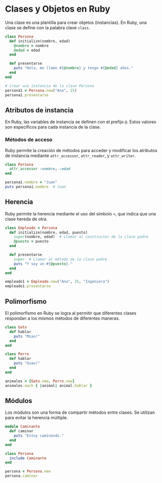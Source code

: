 # Clases y Objetos en Ruby

Una clase es una plantilla para crear objetos (instancias). En Ruby, una clase se define con la palabra clave `class`.

```ruby
class Persona
  def initialize(nombre, edad)
    @nombre = nombre
    @edad = edad
  end

  def presentarse
    puts "Hola, me llamo #{@nombre} y tengo #{@edad} años."
  end
end

# Crear una instancia de la clase Persona
persona1 = Persona.new("Ana", 25)
persona1.presentarse
```

## Atributos de instancia

En Ruby, las variables de instancia se definen con el prefijo `@`. Estos valores son específicos para cada instancia de la clase.

### Métodos de acceso

Ruby permite la creación de métodos para acceder y modificar los atributos de instancia mediante `attr_accessor`, `attr_reader`, y `attr_writer`.

```ruby
class Persona
  attr_accessor :nombre, :edad
end

persona1.nombre = "Juan"
puts persona1.nombre  # Juan
```

## Herencia

Ruby permite la herencia mediante el uso del símbolo `<`, que indica que una clase hereda de otra.

```ruby
class Empleado < Persona
  def initialize(nombre, edad, puesto)
    super(nombre, edad)  # Llamar al constructor de la clase padre
    @puesto = puesto
  end

  def presentarse
    super  # Llamar al método de la clase padre
    puts "Y soy un #{@puesto}."
  end
end

empleado1 = Empleado.new("Ana", 25, "Ingeniera")
empleado1.presentarse
```

## Polimorfismo

El polimorfismo en Ruby se logra al permitir que diferentes clases respondan a los mismos métodos de diferentes maneras.

```ruby
class Gato
  def hablar
    puts "Miau!"
  end
end

class Perro
  def hablar
    puts "Guau!"
  end
end

animales = [Gato.new, Perro.new]
animales.each { |animal| animal.hablar }
```

## Módulos

Los módulos son una forma de compartir métodos entre clases. Se utilizan para evitar la herencia múltiple.

```ruby
module Caminante
  def caminar
    puts "Estoy caminando."
  end
end

class Persona
  include Caminante
end

persona = Persona.new
persona.caminar
```
